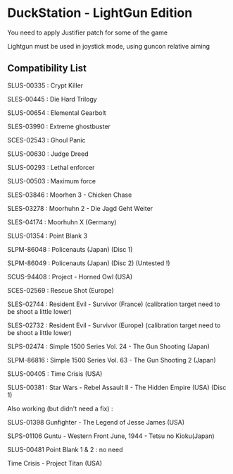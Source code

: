 # DuckStation - LightGun Edition
You need to apply Justifier patch for some of the game

Lightgun must be used in joystick mode, using guncon relative aiming

## Compatibility List

SLUS-00335 : Crypt Killer

SLES-00445 : Die Hard Trilogy

SLUS-00654 : Elemental Gearbolt

SLES-03990 : Extreme ghostbuster

SCES-02543 : Ghoul Panic

SLUS-00630 : Judge Dreed

SLUS-00293 : Lethal enforcer

SLUS-00503 : Maximum force

SLES-03846 : Moorhen 3 - Chicken Chase

SLES-03278 : Moorhuhn 2 - Die Jagd Geht Weiter

SLES-04174 : Moorhuhn X (Germany)

SLUS-01354 : Point Blank 3

SLPM-86048 : Policenauts (Japan) (Disc 1)

SLPM-86049 : Policenauts (Japan) (Disc 2) (Untested !)

SCUS-94408 : Project - Horned Owl (USA)

SCES-02569 : Rescue Shot (Europe)

SLES-02744 : Resident Evil - Survivor (France) (calibration target need to be shoot a little lower)

SLES-02732 : Resident Evil - Survivor (Europe) (calibration target need to be shoot a little lower)

SLPS-02474 : Simple 1500 Series Vol. 24 - The Gun Shooting (Japan)

SLPM-86816 : Simple 1500 Series Vol. 63 - The Gun Shooting 2 (Japan)

SLUS-00405 : Time Crisis (USA)

SLUS-00381 : Star Wars - Rebel Assault II - The Hidden Empire (USA) (Disc 1)

Also working (but didn't need a fix) : 

SLUS-01398 Gunfighter - The Legend of Jesse James (USA)

SLPS-01106 Guntu - Western Front June, 1944 - Tetsu no Kioku(Japan)

SLUS-00481 Point Blank 1 & 2 : no need
 
Time Crisis - Project Titan (USA)